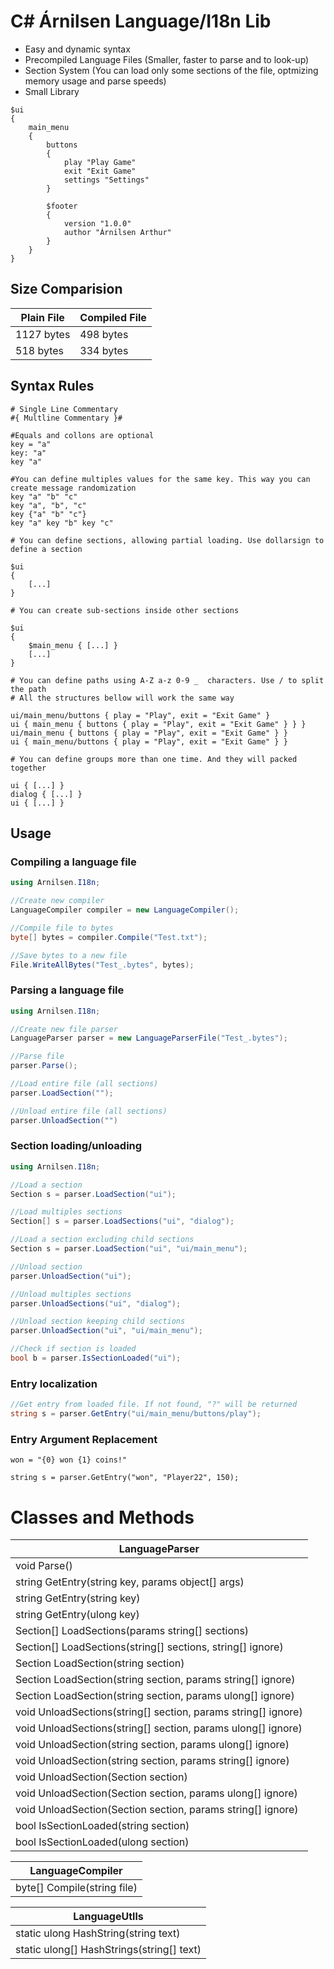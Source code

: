 # C# Árnilsen Language/I18n Lib
- Easy and dynamic syntax
- Precompiled Language Files (Smaller, faster to parse and to look-up)
- Section System (You can load only some sections of the file, optmizing memory usage and parse speeds)
- Small Library

```
$ui
{
    main_menu
    {
        buttons
        {
            play "Play Game"
            exit "Exit Game"
            settings "Settings"
        }

        $footer
        {
            version "1.0.0"
            author "Árnilsen Arthur"
        }
    }
}
```

## Size Comparision
|  Plain File | Compiled File   |
| ------------ | ------------ |
|  1127 bytes  |   498 bytes |
|  518 bytes  |  334 bytes |

## Syntax Rules
```
# Single Line Commentary
#{ Multline Commentary }#

#Equals and collons are optional
key = "a"
key: "a"
key "a"

#You can define multiples values for the same key. This way you can create message randomization
key "a" "b" "c"
key "a", "b", "c"
key {"a" "b" "c"}
key "a" key "b" key "c"

# You can define sections, allowing partial loading. Use dollarsign to define a section

$ui
{
	[...]
}

# You can create sub-sections inside other sections

$ui
{
	$main_menu { [...] }
	[...]
}

# You can define paths using A-Z a-z 0-9 _  characters. Use / to split the path
# All the structures bellow will work the same way

ui/main_menu/buttons { play = "Play", exit = "Exit Game" }
ui { main_menu { buttons { play = "Play", exit = "Exit Game" } } }
ui/main_menu { buttons { play = "Play", exit = "Exit Game" } } 
ui { main_menu/buttons { play = "Play", exit = "Exit Game" } } 

# You can define groups more than one time. And they will packed together

ui { [...] }
dialog { [...] }
ui { [...] }
```

## Usage
### Compiling a language file

```csharp
using Arnilsen.I18n;

//Create new compiler
LanguageCompiler compiler = new LanguageCompiler();

//Compile file to bytes
byte[] bytes = compiler.Compile("Test.txt");

//Save bytes to a new file
File.WriteAllBytes("Test_.bytes", bytes);
```

### Parsing a language file
```csharp
using Arnilsen.I18n;

//Create new file parser
LanguageParser parser = new LanguageParserFile("Test_.bytes");

//Parse file
parser.Parse();

//Load entire file (all sections)
parser.LoadSection("");

//Unload entire file (all sections)
parser.UnloadSection("")
```

### Section loading/unloading
```csharp
using Arnilsen.I18n;

//Load a section
Section s = parser.LoadSection("ui");

//Load multiples sections
Section[] s = parser.LoadSections("ui", "dialog");

//Load a section excluding child sections
Section s = parser.LoadSection("ui", "ui/main_menu");

//Unload section
parser.UnloadSection("ui");

//Unload multiples sections
parser.UnloadSections("ui", "dialog");

//Unload section keeping child sections
parser.UnloadSection("ui", "ui/main_menu");

//Check if section is loaded
bool b = parser.IsSectionLoaded("ui");
```

### Entry localization
```csharp
//Get entry from loaded file. If not found, "?" will be returned
string s = parser.GetEntry("ui/main_menu/buttons/play");
```

### Entry Argument Replacement
```
won = "{0} won {1} coins!"
```

```
string s = parser.GetEntry("won", "Player22", 150);
```

# Classes and Methods
|  LanguageParser  | 
| ------------ | 
| void Parse()  |  
| string GetEntry(string key, params object[] args) | 
| string GetEntry(string key) |
| string GetEntry(ulong key) |
| Section[] LoadSections(params string[] sections) |
| Section[] LoadSections(string[] sections, string[] ignore) |
| Section LoadSection(string section) |
| Section LoadSection(string section, params string[] ignore) |
| Section LoadSection(string section, params ulong[] ignore) |
| void UnloadSections(string[] section, params string[] ignore) |
| void UnloadSections(string[] section, params ulong[] ignore) |
| void UnloadSection(string section, params ulong[] ignore) |
| void UnloadSection(string section, params string[] ignore) |
| void UnloadSection(Section section) |
| void UnloadSection(Section section, params ulong[] ignore) |
| void UnloadSection(Section section, params string[] ignore) |
| bool IsSectionLoaded(string section) |
| bool IsSectionLoaded(ulong section) |

|  LanguageCompiler  | 
| ------------ | 
| byte[] Compile(string file) | 

|  LanguageUtlls  | 
| ------------ |
| static ulong HashString(string text) |
| static ulong[] HashStrings(string[] text) |
